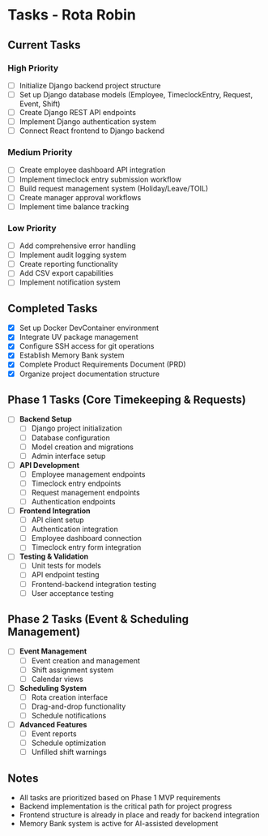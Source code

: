 # Tasks - Rota Robin

## Current Tasks

### High Priority

- [ ] Initialize Django backend project structure
- [ ] Set up Django database models (Employee, TimeclockEntry, Request, Event, Shift)
- [ ] Create Django REST API endpoints
- [ ] Implement Django authentication system
- [ ] Connect React frontend to Django backend

### Medium Priority

- [ ] Create employee dashboard API integration
- [ ] Implement timeclock entry submission workflow
- [ ] Build request management system (Holiday/Leave/TOIL)
- [ ] Create manager approval workflows
- [ ] Implement time balance tracking

### Low Priority

- [ ] Add comprehensive error handling
- [ ] Implement audit logging system
- [ ] Create reporting functionality
- [ ] Add CSV export capabilities
- [ ] Implement notification system

## Completed Tasks

- [x] Set up Docker DevContainer environment
- [x] Integrate UV package management
- [x] Configure SSH access for git operations
- [x] Establish Memory Bank system
- [x] Complete Product Requirements Document (PRD)
- [x] Organize project documentation structure

## Phase 1 Tasks (Core Timekeeping & Requests)

- [ ] **Backend Setup**
  - [ ] Django project initialization
  - [ ] Database configuration
  - [ ] Model creation and migrations
  - [ ] Admin interface setup
- [ ] **API Development**
  - [ ] Employee management endpoints
  - [ ] Timeclock entry endpoints
  - [ ] Request management endpoints
  - [ ] Authentication endpoints
- [ ] **Frontend Integration**
  - [ ] API client setup
  - [ ] Authentication integration
  - [ ] Employee dashboard connection
  - [ ] Timeclock entry form integration
- [ ] **Testing & Validation**
  - [ ] Unit tests for models
  - [ ] API endpoint testing
  - [ ] Frontend-backend integration testing
  - [ ] User acceptance testing

## Phase 2 Tasks (Event & Scheduling Management)

- [ ] **Event Management**
  - [ ] Event creation and management
  - [ ] Shift assignment system
  - [ ] Calendar views
- [ ] **Scheduling System**
  - [ ] Rota creation interface
  - [ ] Drag-and-drop functionality
  - [ ] Schedule notifications
- [ ] **Advanced Features**
  - [ ] Event reports
  - [ ] Schedule optimization
  - [ ] Unfilled shift warnings

## Notes

- All tasks are prioritized based on Phase 1 MVP requirements
- Backend implementation is the critical path for project progress
- Frontend structure is already in place and ready for backend integration
- Memory Bank system is active for AI-assisted development
